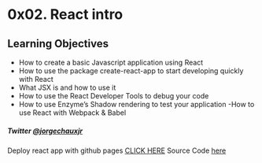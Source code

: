 # 0x02. React intro
## Learning Objectives
- How to create a basic Javascript application using React
- How to use the package create-react-app to start developing quickly with React
- What JSX is and how to use it
- How to use the React Developer Tools to debug your code
- How to use Enzyme’s Shadow rendering to test your application
-How to use React with Webpack & Babel
##### Twitter [@jorgechauxjr](https://twitter.com/jorgechauxjr)
Deploy react app with github pages [CLICK HERE](https://jorgechauxjr.github.io/holbertonschool-web_react/)
Source Code [here](https://github.com/jorgechauxjr/holbertonschool-web_react/tree/main/0x02-react_intro/task_2/dashboard)
